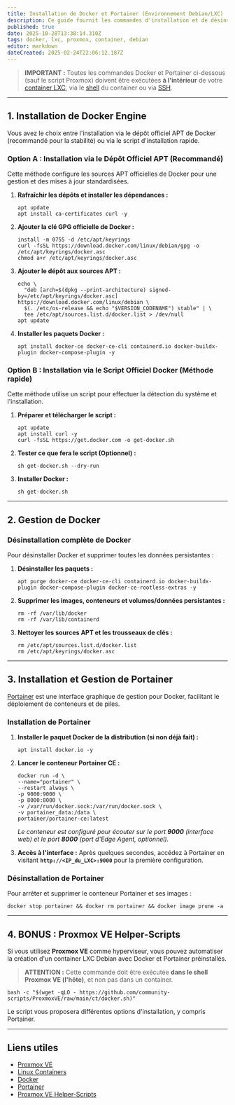 ```yaml
---
title: Installation de Docker et Portainer (Environnement Debian/LXC)
description: Ce guide fournit les commandes d'installation et de désinstallation pour Docker Engine et Portainer sur une machine hôte ou invitée utilisant une distribution basée sur Debian (comme un Container LXC).
published: true
date: 2025-10-28T13:38:14.310Z
tags: docker, lxc, proxmox, container, debian
editor: markdown
dateCreated: 2025-02-24T22:06:12.187Z
---
```


> **IMPORTANT :** Toutes les commandes Docker et Portainer ci-dessous (sauf le script Proxmox) doivent être exécutées **à l'intérieur** de votre [container LXC](https://fr.wikipedia.org/wiki/LXC), via le [shell](https://fr.wikipedia.org/wiki/Shell_Unix) du container ou via [SSH](https://fr.wikipedia.org/wiki/Secure_Shell).

-----

## 1\. Installation de Docker Engine

Vous avez le choix entre l'installation via le dépôt officiel APT de Docker (recommandé pour la stabilité) ou via le script d'installation rapide.

### Option A : Installation via le Dépôt Officiel APT (Recommandé)

Cette méthode configure les sources APT officielles de Docker pour une gestion et des mises à jour standardisées.

1.  **Rafraîchir les dépôts et installer les dépendances :**
    ```plaintext
    apt update
    apt install ca-certificates curl -y
    ```
2.  **Ajouter la clé GPG officielle de Docker :**
    ```plaintext
    install -m 0755 -d /etc/apt/keyrings
    curl -fsSL https://download.docker.com/linux/debian/gpg -o /etc/apt/keyrings/docker.asc
    chmod a+r /etc/apt/keyrings/docker.asc
    ```
3.  **Ajouter le dépôt aux sources APT :**
    ```plaintext
    echo \
      "deb [arch=$(dpkg --print-architecture) signed-by=/etc/apt/keyrings/docker.asc] https://download.docker.com/linux/debian \
      $(. /etc/os-release && echo "$VERSION_CODENAME") stable" | \
      tee /etc/apt/sources.list.d/docker.list > /dev/null
    apt update
    ```
4.  **Installer les paquets Docker :**
    ```plaintext
    apt install docker-ce docker-ce-cli containerd.io docker-buildx-plugin docker-compose-plugin -y
    ```

### Option B : Installation via le Script Officiel Docker (Méthode rapide)

Cette méthode utilise un script pour effectuer la détection du système et l'installation.

1.  **Préparer et télécharger le script :**
    ```plaintext
    apt update
    apt install curl -y
    curl -fsSL https://get.docker.com -o get-docker.sh
    ```
2.  **Tester ce que fera le script (Optionnel) :**
    ```plaintext
    sh get-docker.sh --dry-run
    ```
3.  **Installer Docker :**
    ```plaintext
    sh get-docker.sh
    ```

-----

## 2\. Gestion de Docker

### Désinstallation complète de Docker

Pour désinstaller Docker et supprimer toutes les données persistantes :

1.  **Désinstaller les paquets :**
    ```plaintext
    apt purge docker-ce docker-ce-cli containerd.io docker-buildx-plugin docker-compose-plugin docker-ce-rootless-extras -y
    ```
2.  **Supprimer les images, conteneurs et volumes/données persistantes :**
    ```plaintext
    rm -rf /var/lib/docker
    rm -rf /var/lib/containerd
    ```
3.  **Nettoyer les sources APT et les trousseaux de clés :**
    ```plaintext
    rm /etc/apt/sources.list.d/docker.list
    rm /etc/apt/keyrings/docker.asc
    ```

-----

## 3\. Installation et Gestion de Portainer

[Portainer](https://www.portainer.io) est une interface graphique de gestion pour Docker, facilitant le déploiement de conteneurs et de piles.

### Installation de Portainer

1.  **Installer le paquet Docker de la distribution (si non déjà fait) :**

    ```plaintext
    apt install docker.io -y
    ```

2.  **Lancer le conteneur Portainer CE :**

    ```plaintext
    docker run -d \
    --name="portainer" \
    --restart always \
    -p 9000:9000 \
    -p 8000:8000 \
    -v /var/run/docker.sock:/var/run/docker.sock \
    -v portainer_data:/data \
    portainer/portainer-ce:latest
    ```

    *Le conteneur est configuré pour écouter sur le port **9000** (interface web) et le port **8000** (port d'Edge Agent, optionnel).*

3.  **Accès à l'interface :** Après quelques secondes, accédez à Portainer en visitant **`http://<IP_du_LXC>:9000`** pour la première configuration.

### Désinstallation de Portainer

Pour arrêter et supprimer le conteneur Portainer et ses images :

```plaintext
docker stop portainer && docker rm portainer && docker image prune -a
```

-----

## 4\. BONUS : Proxmox VE Helper-Scripts

Si vous utilisez **Proxmox VE** comme hyperviseur, vous pouvez automatiser la création d'un container LXC Debian avec Docker et Portainer préinstallés.

> **ATTENTION :** Cette commande doit être exécutée **dans le shell Proxmox VE (l'hôte)**, et non pas dans un container.

```plaintext
bash -c "$(wget -qLO - https://github.com/community-scripts/ProxmoxVE/raw/main/ct/docker.sh)"
```

Le script vous proposera différentes options d'installation, y compris Portainer.

-----

## Liens utiles

  - [Proxmox VE](https://www.proxmox.com/en/products/proxmox-virtual-environment/overview)
  - [Linux Containers](https://linuxcontainers.org)
  - [Docker](https://www.docker.com)
  - [Portainer](https://www.portainer.io)
  - [Proxmox VE Helper-Scripts](https://community-scripts.github.io/ProxmoxVE/)